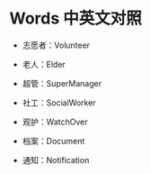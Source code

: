 # Words 中英文对照


* 志愿者：Volunteer
* 老人：Elder
* 超管：SuperManager
* 社工：SocialWorker

* 观护：WatchOver
* 档案：Document
* 通知：Notification
